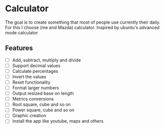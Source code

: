 # Calculator

The goal is to create something that most of people use currently their daily.
For this I choose (me and Mazda) calculator. Inspired by ubuntu's advanced mode calculator

## Features

- [ ] Add, subtract, multiply and divide
- [ ] Support decimal values
- [ ] Calculate percentages
- [ ] Invert the values
- [ ] Reset functionality
- [ ] Format larger numbers
- [ ] Output resized base on length
- [ ] Metrics conversions
- [ ] Root square, cube and so on
- [ ] Power square, cube and so on
- [ ] Graphic creation
- [ ] Install the app like youtube, maps and others